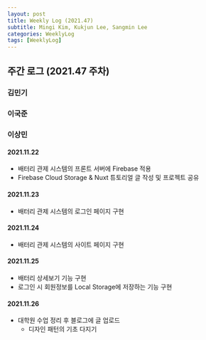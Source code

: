 ```yaml
---
layout: post
title: Weekly Log (2021.47)
subtitle: Mingi Kim, Kukjun Lee, Sangmin Lee
categories: WeeklyLog
tags: [WeeklyLog]
---
```


## 주간 로그 (2021.47 주차)

### 김민기

### 이국준

### 이상민

#### 2021.11.22
* 배터리 관제 시스템의 프론트 서버에 Firebase 적용
* Firebase Cloud Storage & Nuxt 튜토리얼 글 작성 및 프로젝트 공유

#### 2021.11.23
* 배터리 관제 시스템의 로그인 페이지 구현

#### 2021.11.24
* 배터리 관제 시스템의 사이트 페이지 구현

#### 2021.11.25
* 배터리 상세보기 기능 구현
* 로그인 시 회원정보를 Local Storage에 저장하는 기능 구현

#### 2021.11.26
* 대학원 수업 정리 후 블로그에 글 업로드
  * 디자인 패턴의 기초 다지기